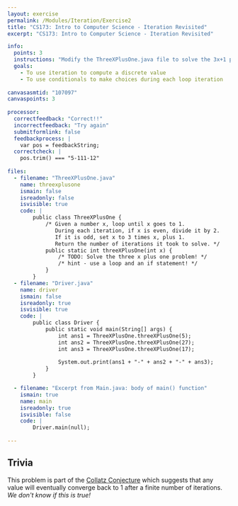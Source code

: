 ```yaml
---
layout: exercise
permalink: /Modules/Iteration/Exercise2
title: "CS173: Intro to Computer Science - Iteration Revisited"
excerpt: "CS173: Intro to Computer Science - Iteration Revisited"

info:
  points: 3
  instructions: "Modify the ThreeXPlusOne.java file to solve the 3x+1 problem using a loop and conditional."
  goals:
    - To use iteration to compute a discrete value
    - To use conditionals to make choices during each loop iteration
    
canvasasmtid: "107097"    
canvaspoints: 3
    
processor:  
  correctfeedback: "Correct!!" 
  incorrectfeedback: "Try again"
  submitformlink: false
  feedbackprocess: | 
    var pos = feedbackString;
  correctcheck: |
    pos.trim() === "5-111-12"
      
files:
  - filename: "ThreeXPlusOne.java"
    name: threexplusone
    ismain: false
    isreadonly: false
    isvisible: true
    code: | 
        public class ThreeXPlusOne {
            /* Given a number x, loop until x goes to 1.
               During each iteration, if x is even, divide it by 2.
               If it is odd, set x to 3 times x, plus 1.
               Return the number of iterations it took to solve. */
            public static int threeXPlusOne(int x) {
                /* TODO: Solve the three x plus one problem! */
                /* hint - use a loop and an if statement! */
            }
        }   
  - filename: "Driver.java"
    name: driver
    ismain: false
    isreadonly: true
    isvisible: true
    code: | 
        public class Driver {
            public static void main(String[] args) {
                int ans1 = ThreeXPlusOne.threeXPlusOne(5);
                int ans2 = ThreeXPlusOne.threeXPlusOne(27);
                int ans3 = ThreeXPlusOne.threeXPlusOne(17);
                
                System.out.print(ans1 + "-" + ans2 + "-" + ans3);
            }
        }    

  - filename: "Excerpt from Main.java: body of main() function"
    ismain: true
    name: main
    isreadonly: true
    isvisible: false
    code: |
        Driver.main(null);
        
---
```


## Trivia

This problem is part of the [Collatz Conjecture](https://en.wikipedia.org/wiki/Collatz_conjecture) which suggests that any value will eventually converge back to 1 after a finite number of iterations.  *We don't know if this is true!*
